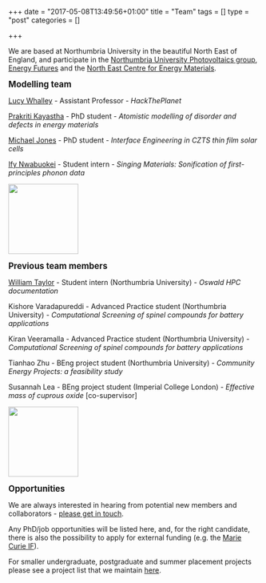 +++
date = "2017-05-08T13:49:56+01:00"
title = "Team"
tags = []
type = "post"
categories = []

+++

We are based at Northumbria University in the beautiful North East of England, and participate in the [Northumbria University Photovoltaics group](https://sites.google.com/view/nupv), [Energy Futures](https://www.northumbria.ac.uk/about-us/academic-departments/mathematics-physics-and-electrical-engineering/research/renewable-energy-technologies-and-materials/) and the [North East Centre for Energy Materials](https://research.ncl.ac.uk/necem/).

<big>
<b>Modelling team</b> </big>

[Lucy Whalley](https://lucydot.github.io/about) - Assistant Professor - *HackThePlanet* </br>

[Prakriti Kayastha](https://scholar.google.com/citations?user=XIU5zG4AAAAJ&hl=en) - PhD student - *Atomistic modelling of disorder and defects in energy materials* 

[Michael Jones](https://uk.linkedin.com/in/michael-jones-8a6b6a191) - PhD student - *Interface Engineering in CZTS thin film solar cells* </br>

[Ify Nwabuokei](https://github.com/ifylala) - Student intern - *Singing Materials: Sonification of first-principles phonon data* </br>

<img src="../images/ore.jpg" style="float: middle; height: 10em; "> </br>

<big>
<b>Previous team members</b> </big>

[William Taylor](https://github.com/musicmrman99) - Student intern (Northumbria University)  - *Oswald HPC documentation* </br>

Kishore Varadapureddi - Advanced Practice student (Northumbria University) - *Computational Screening of spinel compounds for battery applications* </br>

Kiran Veeramalla - Advanced Practice student (Northumbria University) - *Computational Screening of spinel compounds for battery applications* </br>

Tianhao Zhu - BEng project student (Northumbria University) - *Community Energy Projects: a feasibility study* <br>

Susannah Lea - BEng project student (Imperial College London) - *Effective mass of cuprous oxide* [co-supervisor] </br>

<img src="../images/ore.jpg" style="float: middle; height: 10em; "> </br>

<big>
<b>Opportunities</b> </big>

We are always interested in hearing from potential new members and collaborators - [please get in touch](https://lucydot.github.io/about/). 

Any PhD/job opportunities will be listed here, and, for the right candidate, there is also the possibility to apply for external funding (e.g. the [Marie Curie IF](https://ec.europa.eu/research/mariecurieactions/actions/individual-fellowships_en)).

For smaller undergraduate, postgraduate and summer placement projects please see a project list that we maintain [here](https://lucydot.github.io/projects_list/).







